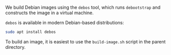We build Debian images using the `debos` tool, which runs `debootstrap` and
constructs the image in a virtual machine.

`debos` is available in modern Debian-based distributions:

```sh
sudo apt install debos
```

To build an image, it is easiest to use the `build-image.sh` script in the
parent directory.
